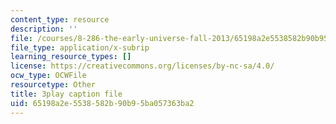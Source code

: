 ```yaml
---
content_type: resource
description: ''
file: /courses/8-286-the-early-universe-fall-2013/65198a2e5538582b90b95ba057363ba2_ANCN7vr9FVk.vtt
file_type: application/x-subrip
learning_resource_types: []
license: https://creativecommons.org/licenses/by-nc-sa/4.0/
ocw_type: OCWFile
resourcetype: Other
title: 3play caption file
uid: 65198a2e-5538-582b-90b9-5ba057363ba2
---
```

